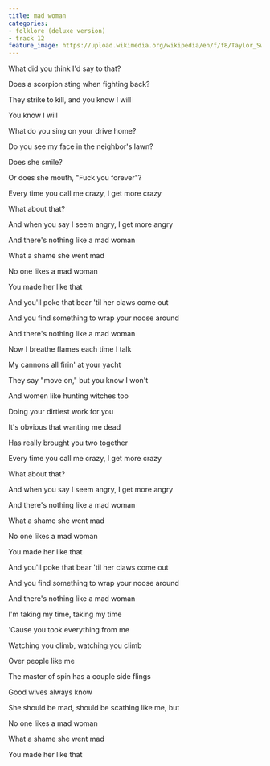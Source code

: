 ```yaml
---
title: ​mad woman
categories:
- folklore (deluxe version)
- track 12
feature_image: https://upload.wikimedia.org/wikipedia/en/f/f8/Taylor_Swift_-_Folklore.png
--- 
```

What did you think I'd say to that?

Does a scorpion sting when fighting back?

They strike to kill, and you know I will

You know I will

What do you sing on your drive home?

Do you see my face in the neighbor's lawn?

Does she smile?

Or does she mouth, "Fuck you forever"?

Every time you call me crazy, I get more crazy

What about that?

And when you say I seem angry, I get more angry

And there's nothing like a mad woman

What a shame she went mad

No one likes a mad woman

You made her like that

And you'll poke that bear 'til her claws come out

And you find something to wrap your noose around

And there's nothing like a mad woman

Now I breathe flames each time I talk

My cannons all firin' at your yacht

They say "move on," but you know I won't

And women like hunting witches too

Doing your dirtiest work for you

It's obvious that wanting me dead

Has really brought you two together

Every time you call me crazy, I get more crazy

What about that?

And when you say I seem angry, I get more angry

And there's nothing like a mad woman

What a shame she went mad

No one likes a mad woman

You made her like that

And you'll poke that bear 'til her claws come out

And you find something to wrap your noose around

And there's nothing like a mad woman

I'm taking my time, taking my time

'Cause you took everything from me

Watching you climb, watching you climb

Over people like me

The master of spin has a couple side flings

Good wives always know

She should be mad, should be scathing like me, but

No one likes a mad woman

What a shame she went mad

You made her like that